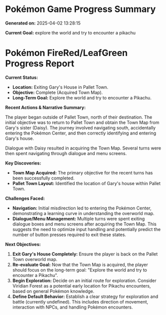 # Pokémon Game Progress Summary

**Generated on:** 2025-04-02 13:28:15

**Current Goal:** explore the world and try to encounter a pikachu

# Pokémon FireRed/LeafGreen Progress Report

**Current Status:**

*   **Location:** Exiting Gary's House in Pallet Town.
*   **Objective:** Complete (Acquired Town Map).
*   **Long-Term Goal:** Explore the world and try to encounter a Pikachu.

**Recent Actions & Narrative Summary:**

The player began outside of Pallet Town, north of their destination. The initial objective was to return to Pallet Town and obtain the Town Map from Gary's sister (Daisy). The journey involved navigating south, accidentally entering the Pokémon Center, and then correctly identifying and entering Gary's house.

Dialogue with Daisy resulted in acquiring the Town Map. Several turns were then spent navigating through dialogue and menu screens.

**Key Discoveries:**

*   **Town Map Acquired:** The primary objective for the recent turns has been successfully completed.
*   **Pallet Town Layout:** Identified the location of Gary's house within Pallet Town.

**Challenges Faced:**

*   **Navigation:** Initial misdirection led to entering the Pokémon Center, demonstrating a learning curve in understanding the overworld map.
*   **Dialogue/Menu Management:** Multiple turns were spent exiting dialogue boxes and menu screens after acquiring the Town Map. This suggests the need to optimize input handling and potentially predict the number of button presses required to exit these states.

**Next Objectives:**

1.  **Exit Gary's House Completely:** Ensure the player is back on the Pallet Town overworld map.
2.  **Re-evaluate Goal:** Now that the Town Map is acquired, the player should focus on the long-term goal: "Explore the world and try to encounter a Pikachu".
3.  **Begin Exploration:** Decide on an initial route for exploration. Consider Viridian Forest as a potential early location for Pikachu encounters, based on general Pokémon knowledge.
4.  **Define Default Behavior:** Establish a clear strategy for exploration and battle (currently undefined). This includes direction of movement, interaction with NPCs, and handling Pokémon encounters.
